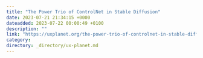 ```yaml
---
title: "The Power Trio of ControlNet in Stable Diffusion"
date: 2023-07-21 21:34:15 +0000
dateadded: 2023-07-22 00:00:49 +0100
description: ""
link: "https://uxplanet.org/the-power-trio-of-controlnet-in-stable-diffusion-c18222e29226?source=rss----819cc2aaeee0---4"
category:
directory: _directory/ux-planet.md
---
```

